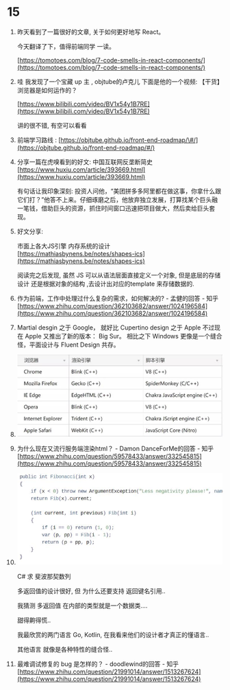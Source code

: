 # 15

1. 昨天看到了一篇很好的文章, 关于如何更好地写 React。

   今天翻译了下，值得前端同学 一读。

   [https://tomotoes.com/blog/7-code-smells-in-react-components/](https://tomotoes.com/blog/7-code-smells-in-react-components/)

2. 哇 我发现了一个宝藏 up 主 , objtube的卢克儿 下面是他的一个视频: 【干货】浏览器是如何运作的？

   [https://www.bilibili.com/video/BV1x54y1B7RE](https://www.bilibili.com/video/BV1x54y1B7RE)

   讲的很不错, 有空可以看看

3. 前端学习路线 : [https://objtube.github.io/front-end-roadmap/\#/](https://objtube.github.io/front-end-roadmap/#/)
4. 分享一篇在虎嗅看到的好文: 中国互联网反垄断简史 [https://www.huxiu.com/article/393669.html](https://www.huxiu.com/article/393669.html)

   有句话让我印象深刻: 投资人问他，“美团拼多多阿里都在做这事，你拿什么跟它们打？”他答不上来。仔细琢磨之后，他放弃独立发展，打算找某个巨头融一笔钱，借助巨头的资源，抓住时间窗口迅速把项目做大，然后卖给巨头套现。

5. 好文分享:

   市面上各大JS引擎 内存系统的设计 [https://mathiasbynens.be/notes/shapes-ics](https://mathiasbynens.be/notes/shapes-ics)

   阅读完之后发现, 虽然 JS 可以从语法层面直接定义一个对象, 但是底层的存储设计 还是根据对象的结构 ,去设计出对应的template 来存储数据的.

6. 作为前端，工作中处理过什么复杂的需求，如何解决的? - 孟健的回答 - 知乎 [https://www.zhihu.com/question/362103682/answer/1024196584](https://www.zhihu.com/question/362103682/answer/1024196584)
7. Martial desgin 之于 Google， 就好比 Cupertino design 之于 Apple 不过现在 Apple 又推出了新的版本： Big Sur。 相比之下 Windows 更像是一个缝合怪，平面设计与 Fluent Design 共存。
8. ![image-20201122150208414](../../../.gitbook/assets/image-20201122150208414%20%282%29.png)
9. 为什么现在又流行服务端渲染html？ - Damon DanceForMe的回答 - 知乎 [https://www.zhihu.com/question/59578433/answer/332545815](https://www.zhihu.com/question/59578433/answer/332545815)
10. ![image-20201122151631637](../../../.gitbook/assets/image-20201122151631637%20%281%29.png)

    C\# 求 斐波那契数列

    多返回值的设计很好, 但 为什么还要支持 返回键名引用..

    我猜测 多返回值 在内部的类型就是一个数据类....

    甜得齁得慌..

    我最欣赏的两门语言 Go, Kotlin, 在我看来他们的设计者才真正的懂语言..

    其他语言 就像是各种特性的缝合怪..

11. 最难调试修复的 bug 是怎样的？ - doodlewind的回答 - 知乎 [https://www.zhihu.com/question/21991014/answer/1513267624](https://www.zhihu.com/question/21991014/answer/1513267624)

